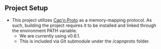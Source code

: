 ## Project Setup

* This project utilizes [Cap'n Proto](https://capnproto.org/install.html) as a memory-mapping protocol.  As such, building the project
requires it to be installed and linked through the environment PATH variable.
    * We are currently using v0.6.1.
	* This is included via Git submodule under the /capnproto folder.